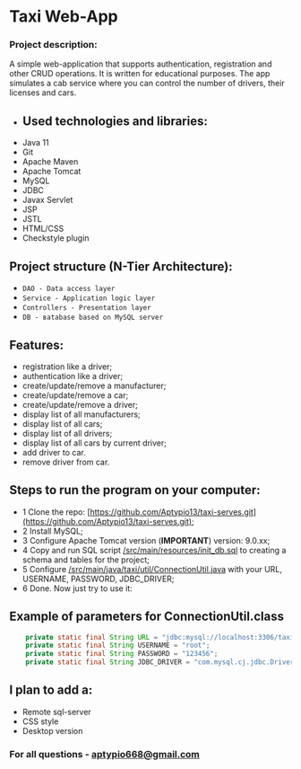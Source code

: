 # Taxi Web-App
### Project description:

A simple web-application that supports authentication, registration and other CRUD operations. It is written for educational purposes.
The app simulates a cab service where you can control the number of drivers, their licenses and cars.

- ## Used technologies and libraries:
- Java 11
- Git
- Apache Maven
- Apache Tomcat
- MySQL
- JDBC
- Javax Servlet
- JSP
- JSTL
- HTML/CSS 
- Checkstyle plugin


## Project structure (N-Tier Architecture):
* `DAO - Data access layer`
* `Service - Application logic layer`
* `Controllers - Presentation layer`
* `DB - вatabase based on MySQL server`


## Features:
- registration like a driver;
- authentication like a driver;
- create/update/remove a manufacturer;
- create/update/remove a car;
- create/update/remove a driver;
- display list of all manufacturers;
- display list of all cars;
- display list of all drivers;
- display list of all cars by current driver;
- add driver to car.
- remove driver from car.
## Steps to run the program on your computer:
- 1 Clone the repo: [https://github.com/Aptypio13/taxi-serves.git](https://github.com/Aptypio13/taxi-serves.git);
- 2 Install MySQL;
- 3 Configure Apache Tomcat version (**IMPORTANT**) version: 9.0.xx;
- 4 Copy and run SQL script [/src/main/resources/init_db.sql](/src/main/resources/init_db.sql) to creating a schema and tables for the project;
- 5 Configure [/src/main/java/taxi/util/ConnectionUtil.java](/src/main/java/taxi/util/ConnectionUtil.java) with your URL, USERNAME, PASSWORD, JDBC_DRIVER;
- 6 Done. Now just try to use it:
## Example of parameters for ConnectionUtil.class
``` java
    private static final String URL = "jdbc:mysql://localhost:3306/taxi?useUnicode=true&serverTimezone=UTC";
    private static final String USERNAME = "root";
    private static final String PASSWORD = "123456";
    private static final String JDBC_DRIVER = "com.mysql.cj.jdbc.Driver";
```

## I plan to add a:
* Remote sql-server
* CSS style
* Desktop version

### For all questions - aptypio668@gmail.com
